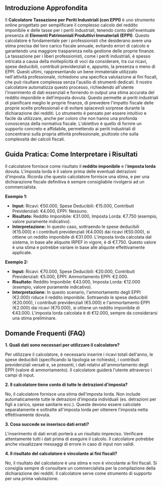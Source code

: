 ## Introduzione Approfondita

Il **Calcolatore Tassazione per Periti Industriali (con EPPI)** è uno strumento online progettato per semplificare il complesso calcolo del reddito imponibile e delle tasse per i periti industriali, tenendo conto dell'eventuale presenza di **Elementi Patrimoniali Produttivi Immateriali (EPPI)**.  Questo calcolatore è fondamentale per i professionisti che desiderano avere una stima precisa del loro carico fiscale annuale, evitando errori di calcolo e garantendo una maggiore trasparenza nella gestione delle proprie finanze.  La tassazione per i liberi professionisti, come i periti industriali, è spesso intricata a causa della molteplicità di voci da considerare, tra cui ricavi, spese deducibili, contributi previdenziali e, appunto, la presenza o meno di EPPI.  Questi ultimi, rappresentando un bene immateriale utilizzato nell'attività professionale, richiedono una specifica valutazione ai fini fiscali, che può risultare complessa senza l'ausilio di strumenti dedicati.  Il nostro calcolatore automatizza questo processo, richiedendo all'utente l'inserimento di dati essenziali e fornendo in output una stima accurata del reddito imponibile e dell'imposta dovuta.  Questo permette ai periti industriali di pianificare meglio le proprie finanze, di prevedere l'impatto fiscale delle proprie scelte professionali e di evitare spiacevoli sorprese durante la dichiarazione dei redditi.  Lo strumento è pensato per essere intuitivo e facile da utilizzare, anche per coloro che non hanno una profonda conoscenza della normativa fiscale.  L'obiettivo è quello di fornire un supporto concreto e affidabile, permettendo ai periti industriali di concentrarsi sulla propria attività professionale, piuttosto che sulla complessità dei calcoli fiscali.


## Guida Pratica: Come Interpretare i Risultati

Il calcolatore fornisce come risultato il **reddito imponibile** e l'**imposta lorda** dovuta.  L'imposta lorda è il valore prima delle eventuali detrazioni d'imposta.  Ricorda che questo calcolatore fornisce una stima, e per una dichiarazione fiscale definitiva è sempre consigliabile rivolgersi ad un commercialista.

**Esempio 1:**

- **Input:** Ricavi: €50.000, Spese Deducibili: €15.000, Contributi Previdenziali: €4.000, EPPI: Nessuno.
- **Risultato:** Reddito Imponibile: €31.000, Imposta Lorda: €7.750 (esempio, valore puramente indicativo).
- **Interpretazione:**  In questo caso, sottraendo le spese deducibili (€15.000) e i contributi previdenziali (€4.000) dai ricavi (€50.000), si ottiene un reddito imponibile di €31.000.  L'imposta lorda calcolata dal sistema, in base alle aliquote IRPEF in vigore, è di €7.750.  Questo valore è una stima e potrebbe variare in base alle aliquote effettivamente applicate.

**Esempio 2:**

- **Input:** Ricavi: €70.000, Spese Deducibili: €20.000, Contributi Previdenziali: €5.000, EPPI: Ammortamento EPPI: €2.000.
- **Risultato:** Reddito Imponibile: €43.000, Imposta Lorda: €12.000 (esempio, valore puramente indicativo).
- **Interpretazione:**  In questo scenario, l'ammortamento degli EPPI (€2.000) riduce il reddito imponibile.  Sottraendo le spese deducibili (€20.000), i contributi previdenziali (€5.000) e l'ammortamento EPPI (€2.000) dai ricavi (€70.000), si ottiene un reddito imponibile di €43.000.  L'imposta lorda calcolata è di €12.000, sempre da considerarsi una stima preliminare.


## Domande Frequenti (FAQ)

**1.  Quali dati sono necessari per utilizzare il calcolatore?**

Per utilizzare il calcolatore, è necessario inserire i ricavi totali dell'anno, le spese deducibili (specificando la tipologia se richiesto), i contributi previdenziali versati e, se presenti, i dati relativi all'ammortamento degli EPPI (valore di ammortamento).  Il calcolatore guiderà l'utente attraverso i campi di input.

**2.  Il calcolatore tiene conto di tutte le detrazioni d'imposta?**

No, il calcolatore fornisce una stima dell'imposta lorda.  Non include automaticamente tutte le detrazioni d'imposta individuali (es. detrazioni per figli a carico, spese sanitarie ecc.).  Queste devono essere calcolate separatamente e sottratte all'imposta lorda per ottenere l'imposta netta effettivamente dovuta.

**3.  Cosa succede se inserisco dati errati?**

L'inserimento di dati errati porterà a un risultato impreciso.  Verificare attentamente tutti i dati prima di eseguire il calcolo.  Il calcolatore potrebbe anche visualizzare messaggi di errore in caso di input non validi.

**4.  Il risultato del calcolatore è vincolante ai fini fiscali?**

No, il risultato del calcolatore è una stima e non è vincolante ai fini fiscali.  Si consiglia sempre di consultare un commercialista per la compilazione della dichiarazione dei redditi.  Il calcolatore serve come strumento di supporto per una prima valutazione.

